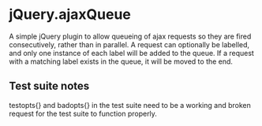 jQuery.ajaxQueue
===============

A simple jQuery plugin to allow queueing of ajax requests so they are fired consecutively, rather than in parallel.
A request can optionally be labelled, and only one instance of each label will be added to the queue.
If a request with a matching label exists in the queue, it will be moved to the end.

Test suite notes
----------------

testopts{} and badopts{} in the test suite need to be a working and broken request for the test suite to function properly.